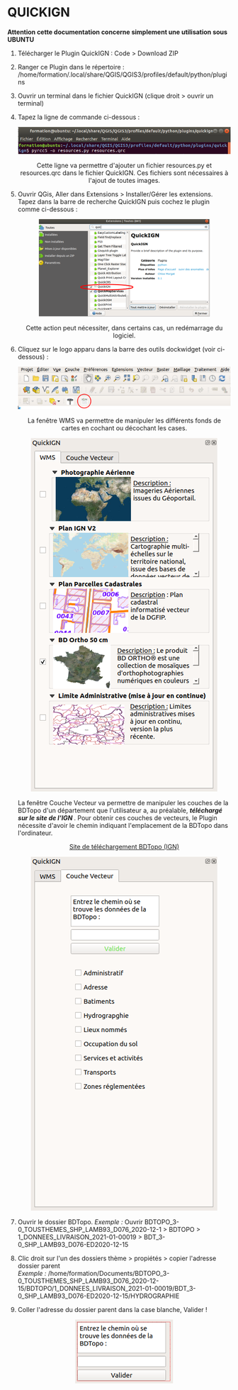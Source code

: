 
<h1> QUICKIGN </h1>

<strong> Attention cette documentation concerne simplement une utilisation sous UBUNTU </strong>

1. Télécharger le Plugin QuickIGN :  Code > Download ZIP

2. Ranger ce Plugin dans le répertoire : /home/formation/.local/share/QGIS/QGIS3/profiles/default/python/plugins

3. Ouvrir un terminal dans le fichier QuickIGN (clique droit > ouvrir un terminal)

4.  Tapez la ligne de commande ci-dessous :
	<p align="center">
		<img src="https://raw.githubusercontent.com/chloemorgat/QuickIGN/main/Image/pyrcc5.png">
	<p>
	<p align="center">
		Cette ligne va permettre d'ajouter un fichier resources.py et resources.qrc dans le fichier QuickIGN. Ces fichiers sont nécessaires à l'ajout de toutes images.
	<p>
	
5. Ouvrir QGis, Aller dans Extensions > Installer/Gérer les extensions. Tapez dans la barre de recherche QuickIGN puis cochez le plugin comme ci-dessous :
	
	<p align="center">
		<img src="https://raw.githubusercontent.com/chloemorgat/QuickIGN/main/Image/quickign.png">
	<p>
	<p align="center">
		Cette action peut nécessiter, dans certains cas, un redémarrage du logiciel.
	<p>
	
 6. Cliquez sur le logo apparu dans la barre des outils dockwidget (voir ci-dessous) :
	
	<img src="https://raw.githubusercontent.com/chloemorgat/QuickIGN/main/Image/logo.png">
	<p align="center">
		La fenêtre WMS va permettre de manipuler les différents fonds de cartes en cochant ou décochant les cases.
	<p>
	<p align="center">
		<img src="https://raw.githubusercontent.com/chloemorgat/QuickIGN/main/Image/plugiin.png">
	<p>
	
	La fenêtre Couche Vecteur va permettre de manipuler les couches de la BDTopo d'un département que l'utilisateur a, au préalable, <strong> <em>téléchargé sur le site de l'IGN </em> </strong>. Pour obtenir ces couches de vecteurs, le Plugin nécessite d'avoir le chemin indiquant l'emplacement de la BDTopo dans l'ordinateur. 
	<p align="center">	
	<a href= "https://geoservices.ign.fr/documentation/diffusion/telechargement-donnees-libres.html"> Site de téléchargement BDTopo (IGN) </a>
	<p>
	
	<p align="center">
		<img src="https://raw.githubusercontent.com/chloemorgat/QuickIGN/main/Image/plugiiin*.png">
	<p>

7. Ouvrir le dossier BDTopo.
	<em> Exemple : </em> Ouvrir BDTOPO_3-0_TOUSTHEMES_SHP_LAMB93_D076_2020-12-1 > BDTOPO > 1_DONNEES_LIVRAISON_2021-01-00019 > BDT_3-0_SHP_LAMB93_D076-ED2020-12-15 

8. Clic droit sur l'un des dossiers thème > propiétés > copier l'adresse dossier parent  
	<em> Exemple : </em> /home/formation/Documents/BDTOPO_3-0_TOUSTHEMES_SHP_LAMB93_D076_2020-12-15/BDTOPO/1_DONNEES_LIVRAISON_2021-01-00019/BDT_3-0_SHP_LAMB93_D076-ED2020-12-15/HYDROGRAPHIE

9. Coller l'adresse du dossier parent dans la case blanche, Valider ! 
	
	<p align="center">
	<img src="https://raw.githubusercontent.com/chloemorgat/QuickIGN/main/Image/chemintxtedit.png">
	<p>
	
